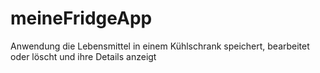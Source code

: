 # meineFridgeApp
 Anwendung die Lebensmittel in einem Kühlschrank speichert, bearbeitet oder löscht und ihre Details anzeigt
